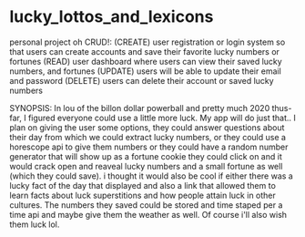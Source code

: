 # lucky_lottos_and_lexicons
personal project
oh CRUD!:  (CREATE) user registration or login system so that users can create accounts and save their favorite lucky numbers or fortunes
(READ) user dashboard where users can view their saved lucky numbers, and fortunes
(UPDATE) users will be able to update their email and password
(DELETE) users can delete their account or saved lucky numbers


SYNOPSIS: In lou of the billon dollar powerball and pretty much 2020 thus-far, I figured everyone could use a little more luck. My app will do just that.. 
I plan on  giving the user some options, they could answer questions about their day from which we could extract lucky numbers, or they could use a horescope api to give them numbers or they could have  a random number generator that will show up as a fortune cookie they could click on and it would crack open and reaveal lucky numbers and a small fortune as well (which they could save). i thought it would also be cool if either there was a lucky fact of the day  that displayed and also a link that allowed them to learn facts about luck superstitions and how people attain luck in other cultures. The numbers they saved could be stored and time staped per a time api and maybe give them the weather as well. Of course i'll also wish them luck lol.